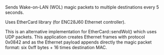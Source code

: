 Sends Wake-on-LAN (WOL) magic packets to multiple destinations every 5 seconds.

Uses EtherCard library (for ENC28J60 Ethernet controller).

This is an alternative implementation for EtherCard::sendWol() which uses UDP
packets. This application creates Ethernet frames with protocol 0x0842 and as the
Ethernet payload appends directly the magic packet format:
six 0xff bytes + 16 times destination MAC.
